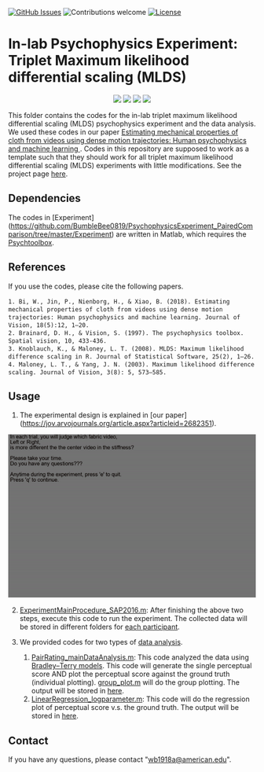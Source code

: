 [![GitHub Issues](https://img.shields.io/github/issues/anfederico/Clairvoyant.svg)](https://github.com/BumbleBee0819/Estimating_mechanical_properties_of_cloth/issues)
![Contributions welcome](https://img.shields.io/badge/contributions-welcome-orange.svg)
[![License](https://img.shields.io/badge/license-MIT-blue.svg)](https://opensource.org/licenses/MIT)


<h1> In-lab Psychophysics Experiment: Triplet Maximum likelihood differential scaling (MLDS) </h1>

<p align="center">
    <img width=23% src="Z_demo/Cotton_BendingStiffness=25_Scene1.gif">
    <img width=23% src="Z_demo/Cotton_BendingStiffness=25_Scene2.gif">
    <img width=23% src="Z_demo/Silk_BendingStiffness=25_Scene1.gif">
    <img width=23% src="Z_demo/Silk_BendingStiffness=25_Scene2.gif">


This folder contains the codes for the in-lab triplet maximum likelihood differential scaling (MLDS) psychophysics experiment and the data analysis. We used these codes in our paper [Estimating mechanical properties of cloth from videos using dense motion trajectories: Human psychophysics and machine learning
](https://jov.arvojournals.org/article.aspx?articleid=2682351). Codes in this repository are supposed to work as a template such that they should work for all triplet maximum likelihood differential scaling (MLDS) experiments with little modifications. See the project page [here](https://sites.google.com/site/wenyanbi0819/website-builder/jov_185_12?authuser=0).

## Dependencies
The codes in [Experiment] (https://github.com/BumbleBee0819/PsychophysicsExperiment_PairedComparison/tree/master/Experiment) are written in Matlab, which requires the [Psychtoolbox](http://psychtoolbox.org/credits/). 

## References
If you use the codes, please cite the following papers.
```
1. Bi, W., Jin, P., Nienborg, H., & Xiao, B. (2018). Estimating mechanical properties of cloth from videos using dense motion trajectories: Human psychophysics and machine learning. Journal of Vision, 18(5):12, 1–20.
2. Brainard, D. H., & Vision, S. (1997). The psychophysics toolbox. Spatial vision, 10, 433-436.
3. Knoblauch, K., & Maloney, L. T. (2008). MLDS: Maximum likelihood difference scaling in R. Journal of Statistical Software, 25(2), 1–26.
4. Maloney, L. T., & Yang, J. N. (2003). Maximum likelihood difference scaling. Journal of Vision, 3(8): 5, 573–585.
```

## Usage
1. The experimental design is explained in [our paper] (https://jov.arvojournals.org/article.aspx?articleid=2682351).
<div class="image12">
    <p align="center"><img src="Z_demo/ui.gif"></p>
</div>


2. [ExperimentMainProcedure_SAP2016.m](https://github.com/BumbleBee0819/PsychophysicsExperiment_PairedComparison/blob/master/Experiment/ExperimentMainProcedure_SAP2016.m): After finishing the above two steps, execute this code to run the experiment. The collected data will be stored in different folders for [each participant](https://github.com/BumbleBee0819/PsychophysicsExperiment_PairedComparison/tree/master/Experiment/Bend_No_Flag/resultsFolder).
   
3. We provided codes for two types of [data analysis](https://github.com/BumbleBee0819/PsychophysicsExperiment_PairedComparison/tree/master/DataAnalysis).
   1. [PairRating_mainDataAnalysis.m](https://github.com/BumbleBee0819/PsychophysicsExperiment_PairedComparison/blob/master/DataAnalysis/PairRating_mainDataAnalysis.m): This code analyzed the data using [Bradley–Terry models](http://www.tandfonline.com/doi/full/10.1080/10618600.2012.638220). This code will generate the single perceptual score AND plot the perceptual score against the ground truth (individual plotting). [group_plot.m](https://github.com/BumbleBee0819/PsychophysicsExperiment_PairedComparison/blob/master/DataAnalysis/group_plot/group_plot.m) will do the group plotting. The output will be stored in [here](https://github.com/BumbleBee0819/PsychophysicsExperiment_PairedComparison/tree/master/Output/MainOutput).
   2. [LinearRegression_logparameter.m](https://github.com/BumbleBee0819/PsychophysicsExperiment_PairedComparison/blob/master/DataAnalysis/linear_logParameter/LinearRegression_logparameter.m): This code will do the regression plot of perceptual score v.s. the ground truth. The output will be stored in [here](https://github.com/BumbleBee0819/PsychophysicsExperiment_PairedComparison/tree/master/Output/Regression).
  
## Contact
If you have any questions, please contact "wb1918a@american.edu".
